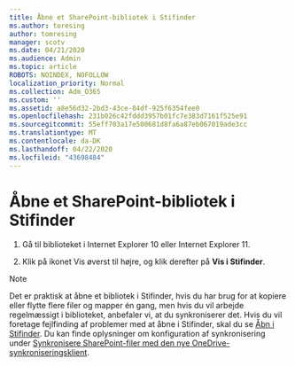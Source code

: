 ```yaml
---
title: Åbne et SharePoint-bibliotek i Stifinder
ms.author: toresing
author: tomresing
manager: scotv
ms.date: 04/21/2020
ms.audience: Admin
ms.topic: article
ROBOTS: NOINDEX, NOFOLLOW
localization_priority: Normal
ms.collection: Adm_O365
ms.custom: ''
ms.assetid: a8e56d32-2bd3-43ce-84df-925f6354fee0
ms.openlocfilehash: 231b026c42fddd3957b01fc7e383d7161f525e91
ms.sourcegitcommit: 55eff703a17e500681d8fa6a87eb067019ade3cc
ms.translationtype: MT
ms.contentlocale: da-DK
ms.lasthandoff: 04/22/2020
ms.locfileid: "43698484"
---
```

# <a name="open-a-sharepoint-library-in-file-explorer"></a>Åbne et SharePoint-bibliotek i Stifinder

1. Gå til biblioteket i Internet Explorer 10 eller Internet Explorer 11. 
    
2. Klik på ikonet Vis øverst til højre, og klik derefter på **Vis i Stifinder**.
    
> [!NOTE]
> Det er praktisk at åbne et bibliotek i Stifinder, hvis du har brug for at kopiere eller flytte flere filer og mapper én gang, men hvis du vil arbejde regelmæssigt i biblioteket, anbefaler vi, at du synkroniserer det. Hvis du vil foretage fejlfinding af problemer med at åbne i Stifinder, skal du se [Åbn i Stifinder](https://go.microsoft.com/fwlink/?linkid=871665). Du kan finde oplysninger om konfiguration af synkronisering under [Synkronisere SharePoint-filer med den nye OneDrive-synkroniseringsklient](https://go.microsoft.com/fwlink/?linkid=871666). 
  

